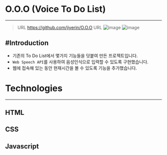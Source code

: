 # O.O.O (Voice To Do List)
---------------------
> URL https://github.com/jiyerin/O.O.O
> URL 
![image](https://github.com/jiyerin/O.O.O/assets/86339431/97b27268-ce7c-4bf4-b55a-be84b11ff116)
![image](https://github.com/jiyerin/O.O.O/assets/86339431/444d004e-d033-4c64-889a-762454e43c4f)

#Introduction
----------------------
- 기존의 To Do List에서 몇가지 기능들을 덧붙여 만든 프로젝트입니다.
- `Web Speech API`를 사용하여 음성인식으로 입력할 수 있도록 구현했습니다.
- 웹에 접속해 있는 동안 현재시간을 볼 수 있도록 기능을 추가했습니다.

# Technologies
-----------------------
## HTML
## CSS
## Javascript


